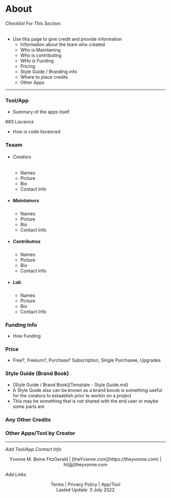 # About


###### _Checklist For This Section:_  
- Use this page to give credit and provide information
    - Information about the team who created
    - Who is Maintianing
    - Who is contributing
    - WHo is Funding
    - Pricing
    - Style Guide / Branding info
    - Where to place credits
    - Other Apps
---

### Tool/App
- Summary of the apps itself


##3 Liscence

- How is code liscenced


### Teaam
- ###### Creators
    - Names
    - Picture
    - Bio
    - Contact Info
- ##### Maintainers
    - Names
    - Picture
    - Bio
    - Contact Info
- ##### Contributros
    - Names
    - Picture
    - Bio
    - Contact Info
- ##### Lab
   - Names
    - Picture
    - Bio
    - Contact Info

### Funding Info
- How Funding

### Price
- Free?, Freeium?, Purchase? Subscription, Single Purchasee, Upgrades

### Style Guide (Brand Book)
- [Style Guide / Brand Book](Template - Style Guide.md)
- A Style Guide also can be known as a brand boook is something useful for the creators to estaablish prior to workin on a project
- This may be something that is not shared with the end user or maybe some parts are

### Any Other Credits

### Other Apps/Tool by Creator


---
_Add Tool/App Contact Info_
<center>Yvonne M. Beine FitzGerald | [theYvonne.com](https://theyvonne.com) | hi[@]theyvonne.com </center>  

_Add Links_

<center>Terms | Privacy Policy | App/Tool </center>

<center>Lasted Update: 3 July 2022 </center>

